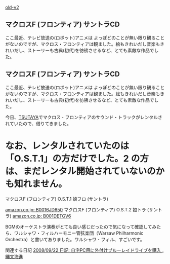 [old-v2](ig081013-orig.html)

## マクロスF (フロンティア) サントラCD

ここ最近、テレビ放送の(ロボット)アニメは よっぽどのことが無い限り観ることがないのですが、マクロス・フロンティアは観ました。絵もきれいだし音楽もきれいだし、ストーリーも古典(初代)を彷彿させるなど、とても素敵な作品でした。






## マクロスF (フロンティア) サントラCD


ここ最近、テレビ放送の(ロボット)アニメは よっぽどのことが無い限り観ることがないのですが、マクロス・フロンティアは観ました。絵もきれいだし音楽もきれいだし、ストーリーも古典(初代)を彷彿させるなど、とても素敵な作品でした。

今日、[TSUTAYA](http://www.tsutaya.co.jp/)でマクロス・フロンティアのサウンド・トラックがレンタルされていたので、借りてきました。
# なお、レンタルされていたのは「O.S.T.1」の方だけでした。2 の方は、まだレンタル開始されていないのかも知れません。
マクロスF (フロンティア) O.S.T.1 娘フロ (サントラ)
  


[amazon.co.jp: B0016JD650](http://www.amazon.co.jp/exec/obidos/ASIN/B0016JD650/igapyondiary-22)
  マクロスF (フロンティア) O.S.T.2 娘トラ (サントラ)
  [amazon.co.jp: B001DETGV6](http://www.amazon.co.jp/exec/obidos/ASIN/B001DETGV6/igapyondiary-22)


BGMのオーケストラ演奏がとても良い感じだったので気になって確認してみたら、ワルシャワ・フィルハーモニー管弦楽団（Warsaw Philharmonic
Orchestra）と書いてありました。ワルシャワ・フィル、すごいです。

関連する日記
[2008/09/22 日記: 自宅PC用に外付けブルーレイドライブを購入 , 縄文海進](ig080922.html)